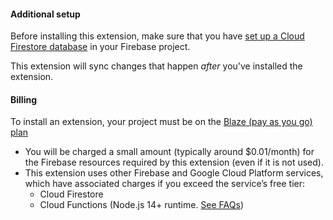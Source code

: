 #### Additional setup

Before installing this extension, make sure that you have [set up a Cloud Firestore database](https://firebase.google.com/docs/firestore/quickstart) in your Firebase project.

This extension will sync changes that happen _after_ you've installed the extension. 

#### Billing

To install an extension, your project must be on the [Blaze (pay as you go) plan](https://firebase.google.com/pricing)

- You will be charged a small amount (typically around $0.01/month) for the Firebase resources required by this extension (even if it is not used).
- This extension uses other Firebase and Google Cloud Platform services, which have associated charges if you exceed the service’s free tier:
    - Cloud Firestore
    - Cloud Functions (Node.js 14+ runtime. [See FAQs](https://firebase.google.com/support/faq#expandable-24))

